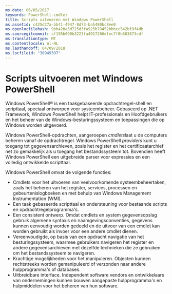 ```yaml
---
ms.date: 06/05/2017
keywords: PowerShell-cmdlet
title: Scripts uitvoeren met Windows PowerShell
ms.assetid: c425d27a-bb41-4947-8d73-ba5480bc8ee0
ms.openlocfilehash: 9bb420a3d725d3fa925b79452bbbcc542bf9f4db
ms.sourcegitcommit: cf195b090b3223fa4917206dfec7f0b603873cdf
ms.translationtype: MT
ms.contentlocale: nl-NL
ms.lasthandoff: 04/09/2018
ms.locfileid: "30949397"
---
```

# <a name="scripting-with-windows-powershell"></a>Scripts uitvoeren met Windows PowerShell

Windows PowerShell® is een taakgebaseerde opdrachtregel-shell en scripttaal, speciaal ontworpen voor systeembeheer. Gebaseerd op .NET Framework, Windows PowerShell helpt IT-professionals en Hoofdgebruikers en het beheer van de Windows-besturingssysteem en toepassingen die op Windows worden uitgevoerd.

Windows PowerShell-opdrachten, aangeroepen *cmdlets*laat u de computers beheren vanaf de opdrachtregel. Windows PowerShell *providers* kunt u toegang tot gegevensarchieven, zoals het register en het certificaatarchief net zo gemakkelijk als u toegang het bestandssysteem tot. Bovendien heeft Windows PowerShell een uitgebreide parser voor expressies en een volledig ontwikkelde scripttaal.

Windows PowerShell omvat de volgende functies:

- Cmdlets voor het uitvoeren van veelvoorkomende systeembeheertaken, zoals het beheren van het register, services, processen en gebeurtenislogboeken en met behulp van Windows Management Instrumentation (WMI).
- Een taak gebaseerde scripttaal en ondersteuning voor bestaande scripts en opdrachtregelprogramma's.
- Een consistent ontwerp. Omdat cmdlets en system gegevensopslag gebruik algemene syntaxis en naamgevingsconventies, gegevens kunnen eenvoudig worden gedeeld en de uitvoer van een cmdlet kan worden gebruikt als invoer voor een andere cmdlet dienen.
- Vereenvoudigde, op basis van een opdracht navigatie van het besturingssysteem, waarmee gebruikers navigeren het register en andere gegevensarchieven met dezelfde technieken die ze gebruiken om het bestandssysteem te navigeren.
- Krachtige mogelijkheden voor het manipuleren. Objecten kunnen rechtstreeks worden gemanipuleerd of verzonden naar andere hulpprogramma's of databases.
- Uitbreidbare interface. Independent software vendors en ontwikkelaars van ondernemingen kunnen bouwen aangepaste hulpprogramma's en hulpmiddelen voor het beheren van hun software.